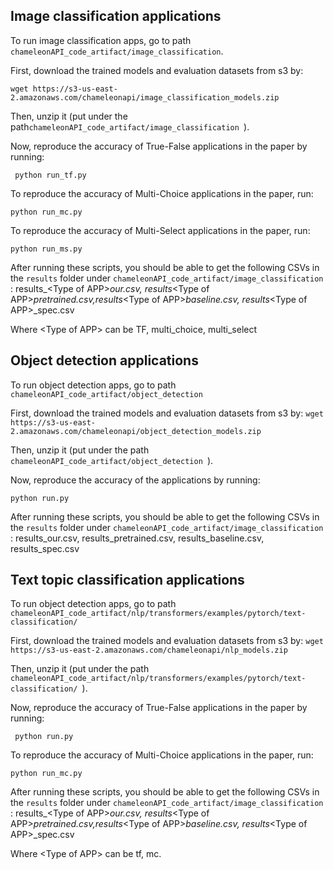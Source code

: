 

## Image classification applications
To run image classification apps, go to path ``` chameleonAPI_code_artifact/image_classification ```. 

First, download the trained models and evaluation datasets from s3 by: 

``` wget https://s3-us-east-2.amazonaws.com/chameleonapi/image_classification_models.zip ```

Then, unzip it (put under the path```chameleonAPI_code_artifact/image_classification ```).

Now, reproduce the accuracy of True-False applications in the paper by running:

``` python run_tf.py```

To reproduce the accuracy of Multi-Choice applications in the paper, run: 

``` python run_mc.py  ```


To reproduce the accuracy of Multi-Select applications in the paper, run: 

``` python run_ms.py  ```

After running these scripts, you should be able to get the following CSVs in the ```results``` folder under  ```chameleonAPI_code_artifact/image_classification ```:
results_\<Type of APP\>_our.csv, results_\<Type of APP\>_pretrained.csv,results_\<Type of APP\>_baseline.csv, results_\<Type of APP\>_spec.csv

Where \<Type of APP\> can be TF, multi_choice, multi_select


## Object detection applications

To run object detection apps, go to path ``` chameleonAPI_code_artifact/object_detection ```

First, download the trained models and evaluation datasets from s3 by: ``` wget https://s3-us-east-2.amazonaws.com/chameleonapi/object_detection_models.zip ```

Then, unzip it (put under the path ```chameleonAPI_code_artifact/object_detection ```).

Now, reproduce the accuracy of the applications by running: 

``` python run.py ```

After running these scripts, you should be able to get the following CSVs in the ```results``` folder under  ```chameleonAPI_code_artifact/image_classification ```:
results_our.csv, results_pretrained.csv, results_baseline.csv, results_spec.csv


## Text topic classification applications
To run object detection apps, go to path ``` chameleonAPI_code_artifact/nlp/transformers/examples/pytorch/text-classification/ ```

First, download the trained models and evaluation datasets from s3 by: ``` wget https://s3-us-east-2.amazonaws.com/chameleonapi/nlp_models.zip ```

Then, unzip it (put under the path ```chameleonAPI_code_artifact/nlp/transformers/examples/pytorch/text-classification/ ```).





Now, reproduce the accuracy of True-False applications in the paper by running:

``` python run.py```

To reproduce the accuracy of Multi-Choice applications in the paper, run: 

``` python run_mc.py  ```



After running these scripts, you should be able to get the following CSVs in the ```results``` folder under  ```chameleonAPI_code_artifact/image_classification ```:
results_\<Type of APP\>_our.csv, results_\<Type of APP\>_pretrained.csv,results_\<Type of APP\>_baseline.csv, results_\<Type of APP\>_spec.csv

Where \<Type of APP\> can be tf, mc.




